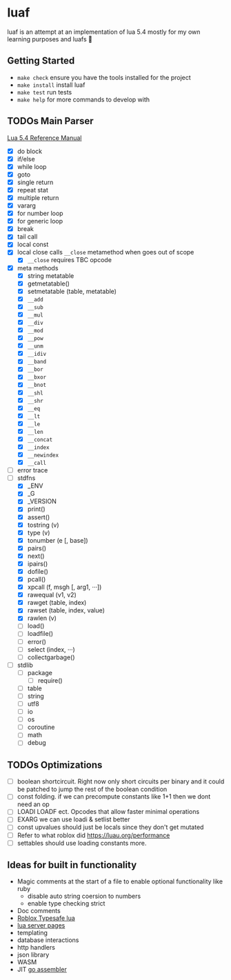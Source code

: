 # luaf
luaf is an attempt at an implementation of lua 5.4 mostly for my own learning
purposes and luafs 🤠

## Getting Started
- `make check` ensure you have the tools installed for the project
- `make install` install luaf
- `make test` run tests
- `make help` for more commands to develop with

## TODOs Main Parser
[Lua 5.4 Reference Manual](https://www.lua.org/manual/5.4/)
- [x] do block
- [x] if/else
- [x] while loop
- [x] goto
- [x] single return
- [x] repeat stat
- [x] multiple return
- [x] vararg
- [x] for number loop
- [x] for generic loop
- [x] break
- [x] tail call
- [x] local const
- [x] local close calls `__close` metamethod when goes out of scope
    - [x] `__close` requires TBC opcode
- [x] meta methods
    - [x] string metatable
    - [x] getmetatable()
    - [x] setmetatable (table, metatable)
    - [x] `__add`
    - [x] `__sub`
    - [x] `__mul`
    - [x] `__div`
    - [x] `__mod`
    - [x] `__pow`
    - [x] `__unm`
    - [x] `__idiv`
    - [x] `__band`
    - [x] `__bor`
    - [x] `__bxor`
    - [x] `__bnot`
    - [x] `__shl`
    - [x] `__shr`
    - [x] `__eq`
    - [x] `__lt`
    - [x] `__le`
    - [x] `__len`
    - [x] `__concat`
    - [x] `__index`
    - [x] `__newindex`
    - [x] `__call`
- [ ] error trace
- [ ] stdfns
    - [x] \_ENV
    - [x] \_G
    - [x] \_VERSION
    - [x] print()
    - [x] assert()
    - [x] tostring (v)
    - [x] type (v)
    - [x] tonumber (e [, base])
    - [x] pairs()
    - [x] next()
    - [x] ipairs()
    - [x] dofile()
    - [x] pcall()
    - [x] xpcall (f, msgh [, arg1, ···])
    - [x] rawequal (v1, v2)
    - [x] rawget (table, index)
    - [x] rawset (table, index, value)
    - [x] rawlen (v)
    - [ ] load()
    - [ ] loadfile()
    - [ ] error()
    - [ ] select (index, ···)
    - [ ] collectgarbage()
- [ ] stdlib
    - [ ] package
        - [ ] require()
    - [ ] table
    - [ ] string
    - [ ] utf8
    - [ ] io
    - [ ] os
    - [ ] coroutine
    - [ ] math
    - [ ] debug

## TODOs Optimizations
- [ ] boolean shortcircuit. Right now only short circuits per binary and it could
    be patched to jump the rest of the boolean condition
- [ ] const folding. if we can precompute constants like 1+1 then we dont need an op
- [ ] LOADI LOADF ect. Opcodes that allow faster minimal operations
- [ ] EXARG we can use loadi & setlist better
- [ ] const upvalues should just be locals since they don't get mutated
- [ ] Refer to what roblox did https://luau.org/performance
- [ ] settables should use loading constants more.

## Ideas for built in functionality
- Magic comments at the start of a file to enable optional functionality like ruby
    - disable auto string coersion to numbers
    - enable type checking strict
- Doc comments
- [Roblox Typesafe lua](https://luau.org/)
- [lua server pages](https://github.com/clark15b/luasp)
- templating
- database interactions
- http handlers
- json library
- WASM
- JIT [go assembler](https://github.com/twitchyliquid64/golang-asm)
